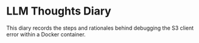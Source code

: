 # LLM Thoughts Diary

This diary records the steps and rationales behind debugging the S3 client error within a Docker container.